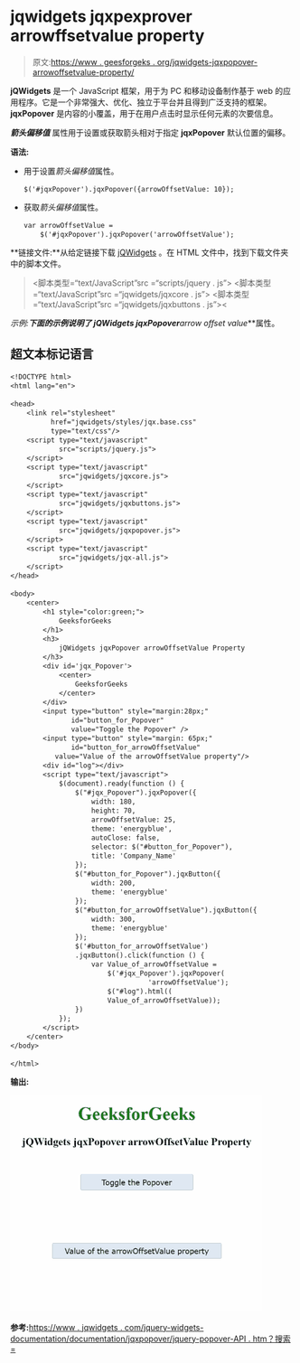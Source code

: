 # jqwidgets jqxpexprover arrowffsetvalue property

> 原文:[https://www . geesforgeks . org/jqwidgets-jqxpopover-arrowoffsetvalue-property/](https://www.geeksforgeeks.org/jqwidgets-jqxpopover-arrowoffsetvalue-property/)

**jQWidgets** 是一个 JavaScript 框架，用于为 PC 和移动设备制作基于 web 的应用程序。它是一个非常强大、优化、独立于平台并且得到广泛支持的框架。 **jqxPopover** 是内容的小覆盖，用于在用户点击时显示任何元素的次要信息。

***箭头偏移值*** 属性用于设置或获取箭头相对于指定 **jqxPopover** 默认位置的偏移。

**语法:**

*   用于设置*箭头偏移值*属性。

    ```
    $('#jqxPopover').jqxPopover({arrowOffsetValue: 10});
    ```

*   获取*箭头偏移值*属性。

    ```
    var arrowOffsetValue = 
        $('#jqxPopover').jqxPopover('arrowOffsetValue'); 
    ```

**链接文件:**从给定链接下载 [jQWidgets](https://www.jqwidgets.com/download/) 。在 HTML 文件中，找到下载文件夹中的脚本文件。

> <link rel="”stylesheet”" href="”jqwidgets/styles/jqx.base.css”" type="”text/css”/">
> <脚本类型=“text/JavaScript”src =“scripts/jquery . js”></script>
> <脚本类型=“text/JavaScript”src =“jqwidgets/jqxcore . js”></script>
> <脚本类型=“text/JavaScript”src =“jqwidgets/jqxbuttons . js”><

**示例:**下面的示例说明了 jQWidgets jqxPopover***arrow offset value***属性。

## 超文本标记语言

```
<!DOCTYPE html>
<html lang="en">

<head>
    <link rel="stylesheet"
          href="jqwidgets/styles/jqx.base.css" 
          type="text/css"/>
    <script type="text/javascript" 
            src="scripts/jquery.js">
    </script>
    <script type="text/javascript" 
            src="jqwidgets/jqxcore.js">
    </script>
    <script type="text/javascript" 
            src="jqwidgets/jqxbuttons.js">
    </script>
    <script type="text/javascript" 
            src="jqwidgets/jqxpopover.js">
    </script>
    <script type="text/javascript" 
            src="jqwidgets/jqx-all.js">
    </script>
</head>

<body>
    <center>
        <h1 style="color:green;">
            GeeksforGeeks
        </h1>
        <h3>
            jQWidgets jqxPopover arrowOffsetValue Property
        </h3>
        <div id='jqx_Popover'>
            <center>
                GeeksforGeeks
            </center>
        </div>
        <input type="button" style="margin:28px;" 
               id="button_for_Popover" 
               value="Toggle the Popover" />
        <input type="button" style="margin: 65px;" 
               id="button_for_arrowOffsetValue"
           value="Value of the arrowOffsetValue property"/>
        <div id="log"></div>
        <script type="text/javascript">
            $(document).ready(function () {
                $("#jqx_Popover").jqxPopover({
                    width: 180,
                    height: 70,
                    arrowOffsetValue: 25,
                    theme: 'energyblue',
                    autoClose: false,
                    selector: $("#button_for_Popover"),
                    title: 'Company_Name'
                });
                $("#button_for_Popover").jqxButton({
                    width: 200,
                    theme: 'energyblue'
                });
                $("#button_for_arrowOffsetValue").jqxButton({
                    width: 300,
                    theme: 'energyblue'
                });
                $('#button_for_arrowOffsetValue')
                .jqxButton().click(function () {
                    var Value_of_arrowOffsetValue =
                        $('#jqx_Popover').jqxPopover(
                                  'arrowOffsetValue');
                        $("#log").html((
                        Value_of_arrowOffsetValue));
                })
            });
        </script>
    </center>
</body>

</html>
```

**输出:**

![](img/21aee4301f45361a99cac434451c6b72.png)

**参考:**[https://www . jqwidgets . com/jquery-widgets-documentation/documentation/jqxpopover/jquery-popover-API . htm？搜索=](https://www.jqwidgets.com/jquery-widgets-documentation/documentation/jqxpopover/jquery-popover-api.htm?search=)